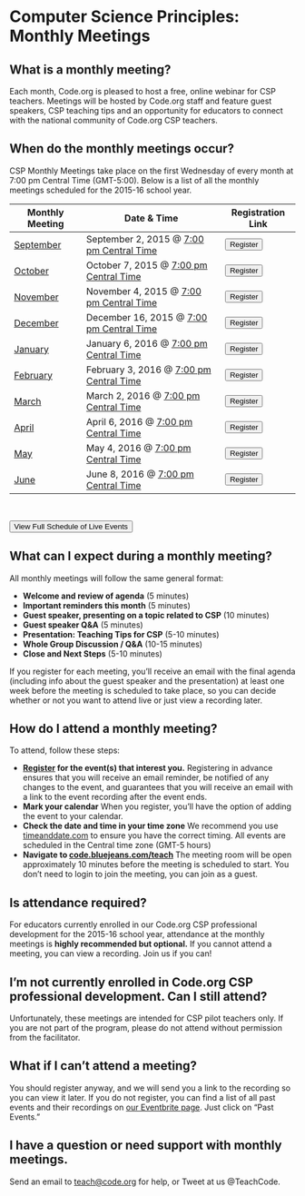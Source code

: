 # Computer Science Principles: Monthly Meetings

## What is a monthly meeting?

Each month, Code.org is pleased to host a free, online webinar for CSP teachers. Meetings will be hosted by Code.org staff and feature guest speakers, CSP teaching tips and an opportunity for educators to connect with the national community of Code.org CSP teachers.

## When do the monthly meetings occur?

CSP Monthly Meetings take place on the first Wednesday of every month at 7:00 pm Central Time (GMT-5:00). Below is a list of all the monthly meetings scheduled for the 2015-16 school year.

|Monthly Meeting | Date & Time | Registration Link|
|------------ | ------------- | ------------|
|[September](https://www.eventbrite.com/e/csp-monthly-meeting-september-tickets-18233996374) | September 2, 2015 @ [7:00 pm Central Time](http://www.timeanddate.com/worldclock/converter.html)  | [<button>Register</button>](https://www.eventbrite.com/e/csp-monthly-meeting-september-tickets-18233996374)|
|[October](https://www.eventbrite.com/e/csp-monthly-meeting-october-tickets-18234054548) | October 7, 2015 @ [7:00 pm Central Time](http://www.timeanddate.com/worldclock/converter.html)  | [<button>Register</button>](https://www.eventbrite.com/e/csp-monthly-meeting-october-tickets-18234054548)|
|[November](https://www.eventbrite.com/e/csp-monthly-meeting-november-tickets-18234089653) | November 4, 2015 @ [7:00 pm Central Time](http://www.timeanddate.com/worldclock/converter.html)  | [<button>Register</button>](https://www.eventbrite.com/e/csp-monthly-meeting-november-tickets-18234089653)|
|[December](https://www.eventbrite.com/e/csp-monthly-meeting-december-tickets-18234102692) | December 16, 2015 @ [7:00 pm Central Time](http://www.timeanddate.com/worldclock/converter.html)  | [<button>Register</button>](https://www.eventbrite.com/e/csp-monthly-meeting-december-tickets-18234102692)|
|[January](https://www.eventbrite.com/e/csp-monthly-meeting-january-tickets-18234105701) | January 6, 2016 @ [7:00 pm Central Time](http://www.timeanddate.com/worldclock/converter.html)  | [<button>Register</button>](https://www.eventbrite.com/e/csp-monthly-meeting-january-tickets-18234105701)|
|[February](https://www.eventbrite.com/e/csp-monthly-meeting-february-tickets-18234117737) | February 3, 2016 @ [7:00 pm Central Time](http://www.timeanddate.com/worldclock/converter.html)  | [<button>Register</button>](https://www.eventbrite.com/e/csp-monthly-meeting-february-tickets-18234117737)|
|[March](https://www.eventbrite.com/e/csp-monthly-meeting-march-tickets-18234133785) | March 2, 2016 @ [7:00 pm Central Time](http://www.timeanddate.com/worldclock/converter.html)  | [<button>Register</button>](https://www.eventbrite.com/e/csp-monthly-meeting-march-tickets-18234133785)|
|[April](https://www.eventbrite.com/e/csp-monthly-meeting-april-tickets-18234140806) | April 6, 2016 @ [7:00 pm Central Time](http://www.timeanddate.com/worldclock/converter.html)  | [<button>Register</button>](https://www.eventbrite.com/e/csp-monthly-meeting-april-tickets-18234140806)|
|[May](https://www.eventbrite.com/e/csp-monthly-meeting-may-tickets-18234143815) | May 4, 2016 @ [7:00 pm Central Time](http://www.timeanddate.com/worldclock/converter.html)  | [<button>Register</button>](https://www.eventbrite.com/e/csp-monthly-meeting-may-tickets-18234143815)|
|[June](https://www.eventbrite.com/e/csp-monthly-meeting-june-tickets-18234148830) | June 8, 2016 @ [7:00 pm Central Time](http://www.timeanddate.com/worldclock/converter.html)  | [<button>Register</button>](https://www.eventbrite.com/e/csp-monthly-meeting-june-tickets-18234148830)|

<br />

[<button>View Full Schedule of Live Events</button>](http://www.eventbrite.com/o/codeorg-teacher-community-8317327577)

## What can I expect during a monthly meeting?

All monthly meetings will follow the same general format:

- **Welcome and review of agenda** (5 minutes)
- **Important reminders this month** (5 minutes)
- **Guest speaker, presenting on a topic related to CSP** (10 minutes)
- **Guest speaker Q&A** (5 minutes)
- **Presentation: Teaching Tips for CSP** (5-10 minutes)
- **Whole Group Discussion / Q&A** (10-15 minutes)
- **Close and Next Steps** (5-10 minutes)

If you register for each meeting, you’ll receive an email with the final agenda (including info about the guest speaker and the presentation) at least one week before the meeting is scheduled to take place, so you can decide whether or not you want to attend live or just view a recording later.

## How do I attend a monthly meeting?

To attend, follow these steps:

- **[Register](http://www.eventbrite.com/o/codeorg-teacher-community-8317327577) for the event(s) that interest you.** Registering in advance ensures that you will receive an email reminder, be notified of any changes to the event, and guarantees that you will receive an email with a link to the event recording after the event ends.
- **Mark your calendar** When you register, you’ll have the option of adding the event to your calendar.
- **Check the date and time in your time zone** We recommend you use [timeanddate.com](http://www.timeanddate.com/worldclock/converter.html) to ensure you have the correct timing. All events are scheduled in the Central time zone (GMT-5 hours)
- **Navigate to [code.bluejeans.com/teach](http://code.bluejeans.com/teach)** The meeting room will be open approximately 10 minutes before the meeting is scheduled to start. You don’t need to login to join the meeting, you can join as a guest.

## Is attendance required?

For educators currently enrolled in our Code.org CSP professional development for the 2015-16 school year, attendance at the monthly meetings is **highly recommended but optional.** If you cannot attend a meeting, you can view a recording. Join us if you can! 

## I’m not currently enrolled in Code.org CSP professional development. Can I still attend?

Unfortunately, these meetings are intended for CSP pilot teachers only. If you are not part of the program, please do not attend without permission from the facilitator.

## What if I can’t attend a meeting?

You should register anyway, and we will send you a link to the recording so you can view it later. If you do not register, you can find a list of all past events and their recordings on [our Eventbrite page](http://www.eventbrite.com/o/codeorg-teacher-community-8317327577). Just click on “Past Events.”

## I have a question or need support with monthly meetings.

Send an email to [teach@code.org](mailto:teach@code.org) for help, or Tweet at us @TeachCode.